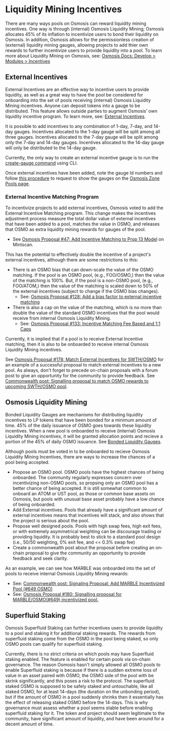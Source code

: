 # Liquidity Mining Incentives

There are many ways pools on Osmosis can reward liquidity mining incentives. One way is through (internal) Osmosis Liquidity Mining; Osmosis allocates 45% of its inflation to incentivize users to bond their liquidity on Osmosis. In addition, Osmosis allows for the permissionless creation of (external) liquidity mining gauges, allowing projects to add thier own rewards to further incentivize users to provide liquidity into a pool.
To learn more about Liquidity Mining on Osmosis, see: [Osmosis Docs: Develop > Modules > Incentives](https://docs.osmosis.zone/developing/modules/spec-incentives.html)

## External Incentives

External Incentives are an effective way to incentive users to provide liquidity, as well as a great way to have the pool be considered for onboarding into the set of pools receiving (internal) Osmosis Liquidity Mining incentives. Anyone can deposit tokens into a gauge to be distributed. This feature allows outside parties to augment Osmosis’ own liquidity incentive program. To learn more, see: [External Incentives](https://docs.osmosis.zone/overview/osmosis-app/learn-more.html#external-incentives).

It is possible to add incentives to any combination of 1-day, 7-day, and 14-day gauges. Incentives allocated to the 1-day gauge will be split among all three gauges. Incentives allocated to the 7-day gauge will be split among only the 7-day and 14-day gauges. Incentives allocated to the 14-day gauge will only be distributed to the 14-day gauge.

Currently, the only way to create an external incentive gauge is to run the [create-gauge command](https://docs.osmosis.zone/developing/modules/spec-incentives.html#create-gauge) using CLI.

Once external incentives have been added, note the gauge Id numbers and follow [this procedure](https://docs.osmosis.zone/integrate/frontend.html#how-to-add-external-incentive-gauges-onto-the-osmosis-pools-page) to request to show the gauges on the [Osmosis Zone Pools page](https://app.osmosis.zone/pools).

### External Incentive Matching Program

To incentivize projects to add external incentives, Osmosis voted to add the External Incentive Matching program. This change makes the incentives adjustment process  measure the total dollar value of external incentives that have been added to a pool, matches the value in OSMO, and releases that OSMO as extra liquidity mining rewards for gauges of the pool.
- See [Osmosis Proposal #47: Add Incentive Matching to Prop 13 Model](https://www.mintscan.io/osmosis/proposals/47) on Mintscan.

This has the potential to effectively double the incentive of a project's external incentives, although there are some restrictions to this:
- There is an OSMO bias that can down-scale the value of the OSMO matching. If the pool is an OSMO pool, (e.g., FOO/OSMO,) then the value of the matching is 100%. But, if the pool is a non-OSMO pool, (e.g., FOO/ATOM,) then the value of the matching is scaled down to 50% of the external incentives (subject to change if the OSMO bias changes).
	- See: [Osmosis Proposal #128: Add a bias factor to external incentive matching](https://www.mintscan.io/osmosis/proposals/128)
- There is also a cap on the value of the matching, which is no more than double the value of the standard OSMO incentives that the pool would receive from internal Osmosis Liquidity Mining.
	- See: [Osmosis Proposal #133: Incentive Matching Fee Based and 1:1 Caps](https://www.mintscan.io/osmosis/proposals/133)

Currently, it is implied that if a pool is to receive External Incentive matching, then it is also to be onboarded to receive internal Osmosis Liquidity Mining incentives.

See [Osmosis Proposal #178: Match External Incentives for SWTH/OSMO](https://www.mintscan.io/osmosis/proposals/178) for an example of a successful proposal to match external incentives to a new pool. As always, don't forget to precede on-chain proposals with a forum post to give an opportunity for the community to provide feedback. See [Commonwealth post: Signalling proposal to match OSMO rewards to upcoming SWTH/OSMO pool](https://commonwealth.im/osmosis/discussion/4025-signalling-proposal-to-match-osmo-rewards-to-upcoming-swthosmo-pool).

## Osmosis Liquidity Mining

Bonded Liquidity Gauges are mechanisms for distributing liquidity incentives to LP tokens that have been bonded for a minimum amount of time. 45% of the daily issuance of OSMO goes towards these liquidity incentives. When a new pool is onboarded to receive (internal) Osmosis Liquidity Mining incentives, it will be granted allocation points and recieve a portion of the 45% of daily OSMO issuance. See [Bonded Liquidity Gauges](https://docs.osmosis.zone/overview/osmosis-app/learn-more.html#bonded-liquidity-gauges).

Although pools must be voted in to be onboarded to recieve Osmosis Liquidity Mining Incentives, there are ways to increase the chances of a pool being accepted.
- Propose an OSMO pool. OSMO pools have the highest chances of being onboarded. The community regularly expresses concern over incentivizing non-OSMO pools, so propsing only an OSMO pool has a better chance of being accepted. It is still somewhat common to onboard an ATOM or UST pool, as those or common base assets on Osmosis, but pools with unusual base asset probably have a low chance of being onboarded.
- Add External incentives. Pools that already have a significant amount of external incentives means that incentives will stack, and also shows that the project is serious about the pool.
- Propose well designed pools. Pools with high swap fees, high exit fees, or with extremely asymmetrical weighting can be discourage trading or providing liquidity. It is probably best to stick to a standard pool design (i.e., 50/50 weighting, 0% exit fee, and <= 0.3% swap fee)
- Create a commonwealth post about the proposal before creating an on-chain proposal to give the community an opportunity to provide feedback and seek clarity. 

As an example, we can see how MARBLE was onboarded into the set of pools to receive internal Osmosis Liquidity Mining rewards: 
- See: [Commonwealth post: Signaling Proposal: Add MARBLE Incentivized Pool (#649 OSMO)](https://commonwealth.im/osmosis/discussion/3982-signaling-proposal-add-marble-incentivized-pool-649-osmo)
- See: [Osmosis Proposal #180: Signalling proposal for MARBLE/OSMO(#649) incentivized pool.](https://www.mintscan.io/osmosis/proposals/180)

## Superfluid Staking

Osmosis Superfluid Staking can further incentives users to provide liquidity to a pool and staking it for additional staking rewards. The rewards from superfluid staking come from the OSMO in the pool being staked, so only OSMO pools can qualify for superfluid staking.

Currently, there is no strict criteria on which pools may have Superfluid staking enabled. The feature is enabled for certain pools via on-chain governance. The reason Osmosis hasn't simply allowed all OSMO pools to enable Superfluid staking is because if there is a sudden extreme loss of value in an asset paired with OSMO, the OSMO side of the pool with be skrink significantly, and this poses a risk to the protocol. The superfluid staked OSMO is supposed to be safely staked and untouchable, like all staked OSMO, for at least 14-days (the duration on the unbonding period), but if the amount of OSMO in a pool suddenly shrinks then it essentially has the effect of releasing staked OSMO before the 14-days. This is why governance must assess whether a pool seems stable before enabling superfluid staking for it. The token and project should seem legitimate to the community, have significant amount of liquidity, and have been around for a decent amount of time. 
